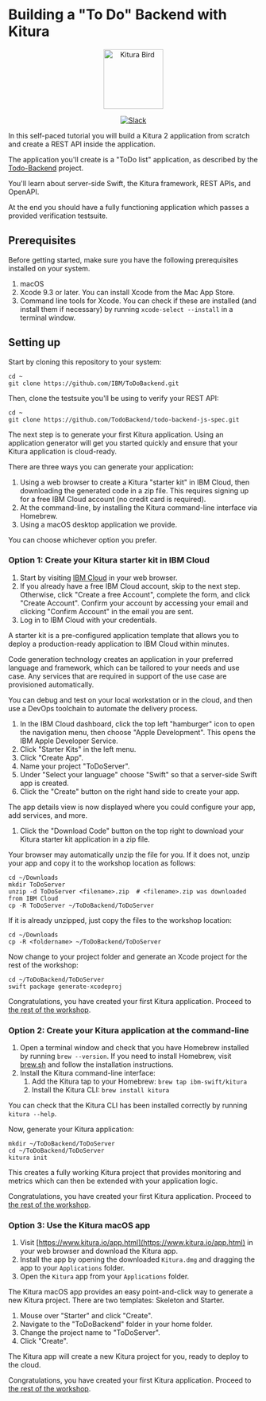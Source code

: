 # Building a "To Do" Backend with Kitura

<p align="center">
<img src="https://www.ibm.com/cloud-computing/bluemix/sites/default/files/assets/page/catalog-swift.svg" width="120" alt="Kitura Bird">
</p>

<p align="center">
<a href= "http://swift-at-ibm-slack.mybluemix.net/"> 
    <img src="http://swift-at-ibm-slack.mybluemix.net/badge.svg"  alt="Slack"> 
</a>
</p>

In this self-paced tutorial you will build a Kitura 2 application from scratch and create a REST API inside the application.

The application you'll create is a "ToDo list" application, as described by the [Todo-Backend](http://todobackend.com/) project.

You'll learn about server-side Swift, the Kitura framework, REST APIs, and OpenAPI.

At the end you should have a fully functioning application which passes a provided verification testsuite.

## Prerequisites

Before getting started, make sure you have the following prerequisites installed on your system.

1. macOS
2. Xcode 9.3 or later. You can install Xcode from the Mac App Store.
3. Command line tools for Xcode. You can check if these are installed (and install them if necessary) by running `xcode-select --install` in a terminal window.

## Setting up

Start by cloning this repository to your system:

```
cd ~
git clone https://github.com/IBM/ToDoBackend.git
```

Then, clone the testsuite you'll be using to verify your REST API:

```
cd ~
git clone https://github.com/TodoBackend/todo-backend-js-spec.git
```

The next step is to generate your first Kitura application. Using an application generator will get you started quickly and ensure that your Kitura application is cloud-ready.

There are three ways you can generate your application:

1. Using a web browser to create a Kitura "starter kit" in IBM Cloud, then downloading the generated code in a zip file. This requires signing up for a free IBM Cloud account (no credit card is required).
2. At the command-line, by installing the Kitura command-line interface via Homebrew.
3. Using a macOS desktop application we provide.

You can choose whichever option you prefer.

### Option 1: Create your Kitura starter kit in IBM Cloud

1. Start by visiting [IBM Cloud](https://console.bluemix.net) in your web browser.
2. If you already have a free IBM Cloud account, skip to the next step. Otherwise, click "Create a free Account", complete the form, and click "Create Account". Confirm your account by accessing your email and clicking "Confirm Account" in the email you are sent.
3. Log in to IBM Cloud with your credentials.

A starter kit is a pre-configured application template that allows you to deploy a production-ready application to IBM Cloud within minutes.

Code generation technology creates an application in your preferred language and framework, which can be tailored to your needs and use case. Any services that are required in support of the use case are provisioned automatically.

You can debug and test on your local workstation or in the cloud, and then
use a DevOps toolchain to automate the delivery process.

1. In the IBM Cloud dashboard, click the top left "hamburger" icon to open the navigation menu, then choose "Apple Development". This opens the IBM Apple Developer Service.
2. Click "Starter Kits" in the left menu.
3. Click "Create App".
4. Name your project "ToDoServer".
5. Under "Select your language" choose "Swift" so that a server-side Swift app is created.
6. Click the "Create" button on the right hand side to create your app.

The app details view is now displayed where you could configure your app, add services, and more.

1. Click the "Download Code" button on the top right to download your Kitura starter kit application in a zip file.

Your browser may automatically unzip the file for you. If it does not, unzip your app and copy it to the workshop location as follows:

```
cd ~/Downloads
mkdir ToDoServer
unzip -d ToDoServer <filename>.zip  # <filename>.zip was downloaded from IBM Cloud
cp -R ToDoServer ~/ToDoBackend/ToDoServer
```

If it is already unzipped, just copy the files to the workshop location:

```
cd ~/Downloads
cp -R <foldername> ~/ToDoBackend/ToDoServer
```

Now change to your project folder and generate an Xcode project for the rest of the workshop:

```
cd ~/ToDoBackend/ToDoServer
swift package generate-xcodeproj
```

Congratulations, you have created your first Kitura application. Proceed to [the rest of the workshop](https://github.com/IBM/ToDoBackend/blob/master/Workshop.md).

### Option 2: Create your Kitura application at the command-line

1. Open a terminal window and check that you have Homebrew installed by running `brew --version`. If you need to install Homebrew, visit [brew.sh](https://brew.sh/) and follow the installation instructions.
2. Install the Kitura command-line interface:  
   1. Add the Kitura tap to your Homebrew: `brew tap ibm-swift/kitura`  
   2. Install the Kitura CLI: `brew install kitura`

You can check that the Kitura CLI has been installed correctly by running `kitura --help`.

Now, generate your Kitura application:

```
mkdir ~/ToDoBackend/ToDoServer
cd ~/ToDoBackend/ToDoServer
kitura init
```

This creates a fully working Kitura project that provides monitoring and metrics which can then be extended with your application logic.

Congratulations, you have created your first Kitura application. Proceed to [the rest of the workshop](https://github.com/IBM/ToDoBackend/blob/master/Workshop.md).

### Option 3: Use the Kitura macOS app

1. Visit [https://www.kitura.io/app.html](https://www.kitura.io/app.html) in your web browser and download the Kitura app.
2. Install the app by opening the downloaded `Kitura.dmg` and dragging the app to your `Applications` folder.
3. Open the `Kitura` app from your `Applications` folder.

The Kitura macOS app provides an easy point-and-click way to generate a new Kitura project. There are two templates: Skeleton and Starter.

1. Mouse over "Starter" and click "Create".
2. Navigate to the "ToDoBackend" folder in your home folder.
3. Change the project name to "ToDoServer".
3. Click "Create".

The Kitura app will create a new Kitura project for you, ready to deploy to the cloud.

Congratulations, you have created your first Kitura application. Proceed to [the rest of the workshop](https://github.com/IBM/ToDoBackend/blob/master/Workshop.md).
